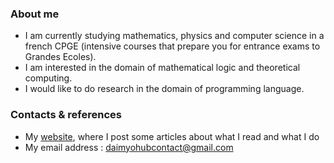 ### About me

- I am currently studying mathematics, physics and computer science in a french CPGE (intensive courses
that prepare you for entrance exams to Grandes Ecoles).
- I am interested in the domain of mathematical logic and theoretical computing.
- I would like to do research in the domain of programming language.

### Contacts & references

- My [website](https://daimyohub.github.io/hina-blog/), where I post some articles about what I read and what I do
- My email address : [daimyohubcontact@gmail.com](mailto:daimyohubcontact@gmail.com)
